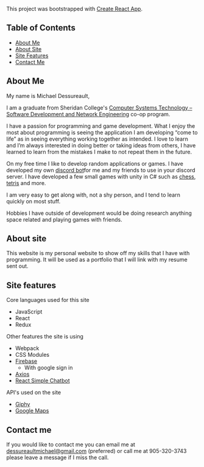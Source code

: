 This project was bootstrapped with [Create React App](https://github.com/facebookincubator/create-react-app).

## Table of Contents
- [About Me](#about-me)
- [About Site](#about-site)
- [Site Features](#site-features)
- [Contact Me](#contact-me)

## About Me

My name is Michael Dessureault, 

I am a graduate from Sheridan College's [Computer Systems Technology – Software Development and Network Engineering](https://academics.sheridancollege.ca/programs/computer-systems-technology-software-development-and-network-engineering) co-op program.

I have a passion for programming and game development.  What I enjoy the most about programming is seeing the application I am developing “come to life” as in seeing everything working together as intended.  I love to learn and I’m always interested in doing better or taking ideas from others, I have learned to learn from the mistakes I make to not repeat them in the future.  

On my free time I like to develop random applications or games.  I have developed my own [discord bot](https://github.com/MichaelDessureault/Discord-Bot)for me and my friends to use in your discord server.  I have developed a few small games with unity in C# such as [chess](https://github.com/MichaelDessureault/Chess), [tetris](https://github.com/MichaelDessureault/Tetris) and more. 

I am very easy to get along with, not a shy person, and I tend to learn quickly on most stuff.

Hobbies I have outside of development would be doing research anything space related and playing games with friends.

## About site

This website is my personal website to show off my skills that I have with programming.  It will be used as a portfolio that I will link with my resume sent out.

## Site features

Core languages used for this site

* JavaScript
* React
* Redux

Other features the site is using

* Webpack
* CSS Modules
* [Firebase](https://firebase.google.com/docs/)
  * With google sign in
* [Axios](https://www.npmjs.com/package/axios)
* [React Simple Chatbot](https://lucasbassetti.com.br/react-simple-chatbot/)

API's used on the site

* [Giphy](https://developers.giphy.com/)
* [Google Maps](https://cloud.google.com/maps-platform/)

## Contact me

If you would like to contact me you can email me at dessureaultmichael@gmail.com (preferred) or call me at 905-320-3743 please leave a message if I miss the call.
